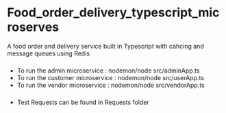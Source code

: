 # Food_order_delivery_typescript_microserves
A food order and delivery service built in Typescript with cahcing and message queues using Redis

###
- To run the admin microservice : nodemon/node src/adminApp.ts 
- To run the customer microservice : nodemon/node src/userApp.ts
- To run the vendor microservice : nodemon/node src/vendorApp.ts

###
- Test Requests can be found in Requests folder